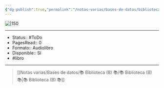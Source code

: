 ```yaml
---
{"dg-publish":true,"permalink":"/notas-varias/bases-de-datos/biblioteca-b/b-la-vaca-purpura/"}
---
```



![|150](http://books.google.com/books/content?id=M-7rQcM7MvYC&printsec=frontcover&img=1&zoom=1&edge=curl&source=gbs_api)

---

- Status:: #ToDo 
- PagesRead:: 0 
- Formato:: Audiolibro
- Disponible:: Sí 
- #libro 

---

> [[Notas varias/Bases de datos/📚 Biblioteca (B) 📚/📚 Biblioteca (B) 📚\|📚 Biblioteca (B) 📚]]
